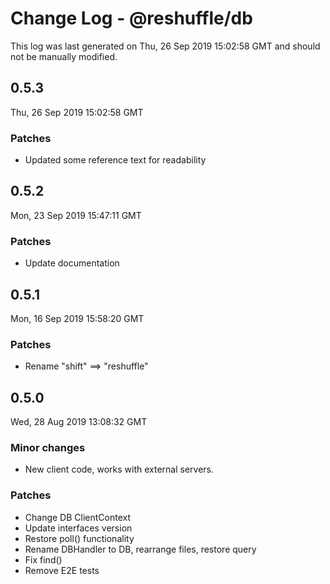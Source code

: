 # Change Log - @reshuffle/db

This log was last generated on Thu, 26 Sep 2019 15:02:58 GMT and should not be manually modified.

## 0.5.3
Thu, 26 Sep 2019 15:02:58 GMT

### Patches

- Updated some reference text for readability

## 0.5.2
Mon, 23 Sep 2019 15:47:11 GMT

### Patches

- Update documentation

## 0.5.1
Mon, 16 Sep 2019 15:58:20 GMT

### Patches

- Rename "shift" ==> "reshuffle"

## 0.5.0
Wed, 28 Aug 2019 13:08:32 GMT

### Minor changes

- New client code, works with external servers.

### Patches

- Change DB ClientContext
- Update interfaces version
- Restore poll() functionality
- Rename DBHandler to DB, rearrange files, restore query
- Fix find()
- Remove E2E tests

